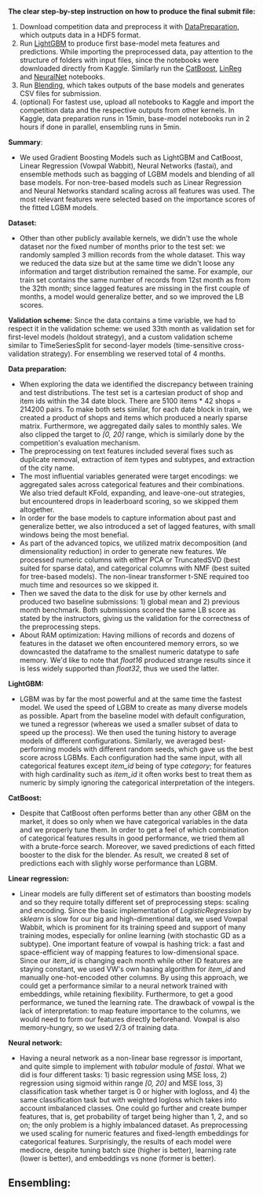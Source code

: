 **The clear step-by-step instruction on how to produce the final submit file:**
1. Download competition data and preprocess it with [DataPreparation](https://github.com/polakowo/mymlprojects/blob/master/1c-sales-prediction/DataPreparation.ipynb), which outputs data in a HDF5 format.
2. Run [LightGBM](https://github.com/polakowo/mymlprojects/blob/master/1c-sales-prediction/LightGBM.ipynb) to produce first base-model meta features and predictions. While importing the preprocessed data, pay attention to the structure of folders with input files, since the notebooks were downloaded directly from Kaggle. Similarly run the [CatBoost](https://github.com/polakowo/mymlprojects/blob/master/1c-sales-prediction/CatBoost.ipynb), [LinReg](https://github.com/polakowo/mymlprojects/blob/master/1c-sales-prediction/LinReg.ipynb) and [NeuralNet](https://github.com/polakowo/mymlprojects/blob/master/1c-sales-prediction/NeuralNet.ipynb) notebooks.
4. Run [Blending](https://github.com/polakowo/mymlprojects/blob/master/1c-sales-prediction/Blending.ipynb), which takes outputs of the base models and generates CSV files for submission.
5. (optional) For fastest use, upload all notebooks to Kaggle and import the competition data and the respective outputs from other kernels. In Kaggle, data preparation runs in 15min, base-model notebooks run in 2 hours if done in parallel, ensembling runs in 5min.

**Summary**:
- We used Gradient Boosting Models such as LightGBM and CatBoost, Linear Regression (Vowpal Wabbit), Neural Networks (fastai), and ensemble methods such as bagging of LGBM models and blending of all base models. For non-tree-based models such as Linear Regression and Neural Networks standard scaling across all features was used. The most relevant features were selected based on the importance scores of the fitted LGBM models. 

**Dataset:**
- Other than other publicly available kernels, we didn't use the whole dataset nor the fixed number of months prior to the test set: we randomly sampled 3 million records from the whole dataset. This way we reduced the data size but at the same time we didn't loose any information and target distribution remained the same. For example, our train set contains the same number of records from 12st month as from the 32th month; since lagged features are missing in the first couple of months, a model would generalize better, and so we improved the LB scores. 

**Validation scheme:**
Since the data contains a time variable, we had to respect it in the validation scheme: we used 33th month as validation set for first-level models (holdout strategy), and a custom validation scheme similar to TimeSeriesSplit for second-layer models (time-sensitive cross-validation strategy). For ensembling we reserved total of 4 months. 

**Data preparation:**
- When exploring the data we identified the discrepancy between training and test distributions. The test set is a cartesian product of shop and item ids within the 34 date block. There are 5100 items * 42 shops = 214200 pairs. To make both sets similar, for each date block in train, we created a product of shops and items which produced a nearly sparse matrix. Furthermore, we aggregated daily sales to monthly sales. We also clipped the target to *[0, 20]* range, which is similarly done by the competition's evaluation mechanism. 
- The preprocessing on text features included several fixes such as duplicate removal, extraction of item types and subtypes, and extraction of the city name. 
- The most influential variables generated were target encodings: we aggregated sales across categorical features and their combinations. We also tried default KFold, expanding, and leave-one-out strategies, but encountered drops in leaderboard scoring, so we skipped them altogether.
- In order for the base models to capture information about past and generalize better, we also introduced a set of lagged features, with small windows being the most benefial. 
- As part of the advanced topics, we utilized matrix decomposition (and dimensionality reduction) in order to generate new features. We processed numeric columns with either PCA or TruncatedSVD (best suited for sparse data), and categorical columns with NMF (best suited for tree-based models). The non-linear transformer t-SNE required too much time and resources so we skipped it. 
- Then we saved the data to the disk for use by other kernels and produced two baseline submissions: 1) global mean and 2) previous month benchmark. Both submissions scored the same LB score as stated by the instructors, giving us the validation for the correctness of the preprocessing steps.
- About RAM optimization: Having millions of records and dozens of features in the dataset we often encountered memory errors, so we downcasted the dataframe to the smallest numeric datatype to safe memory. We'd like to note that *float16* produced strange results since it is less widely supported than *float32*, thus we used the latter.

**LightGBM:**
- LGBM was by far the most powerful and at the same time the fastest model. We used the speed of LGBM to create as many diverse models as possible. Apart from the baseline model with default configuration, we tuned a regressor (whereas we used a smaller subset of data to speed up the process). We then used the tuning history to average models of different configurations. Similarly, we averaged best-performing models with different random seeds, which gave us the best score across LGBMs. Each configuration had the same input, with all categorical features except *item_id* being of type *category*; for features with high cardinality such as *item_id* it often works best to treat them as numeric by simply ignoring the categorical interpretation of the integers.

**CatBoost:**
- Despite that CatBoost often performs better than any other GBM on the market, it does so only when we have categorical variables in the data and we properly tune them. In order to get a feel of which combination of categorical features results in good performance, we tried them all with a brute-force search. Moreover, we saved predictions of each fitted booster to the disk for the blender. As result, we created 8 set of predictions each with slighly worse performance than LGBM.

**Linear regression:**
- Linear models are fully different set of estimators than boosting models and so they require totally different set of preprocessing steps: scaling and encoding. Since the basic implementation of *LogisticRegression* by *sklearn* is slow for our big and high-dimentional data, we used Vowpal Wabbit, which is prominent for its training speed and support of many training modes, especially for online learning (with stochastic GD as a subtype). One important feature of vowpal is hashing trick: a fast and space-efficient way of mapping features to low-dimensional space. Since our *item_id* is changing each month while other ID features are staying constant, we used VW's own hasing algorithm for *item_id* and manually one-hot-encoded other columns. By using this approach, we could get a performance similar to a neural network trained with embeddings, while retaining flexibility. Furthermore, to get a good performance, we tuned the learning rate. The drawback of vowpal is the lack of interpretation: to map feature importance to the columns, we would need to form our features directly beforehand. Vowpal is also memory-hungry, so we used 2/3 of training data.

**Neural network:**
- Having a neural network as a non-linear base regressor is important, and quite simple to implement with *tabular* module of *fastai*. What we did is four different tasks: 1) basic regression using MSE loss, 2) regression using sigmoid within range *[0, 20]* and MSE loss, 3) classification task whether target is 0 or higher with logloss, and 4) the same classification task but with weighted logloss which takes into account imbalanced classes. One could go further and create bumper features, that is, get probability of target being higher than 1, 2, and so on; the only problem is a highly imbalanced dataset. As preprocessing we used scaling for numeric features and fixed-length embeddings for categorical features. Surprisingly, the results of each model were mediocre, despite tuning batch size (higher is better), learning rate (lower is better), and embeddings vs none (former is better).

**Ensembling:**
- 
